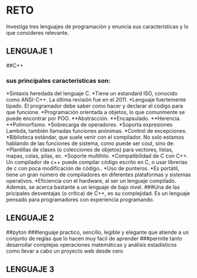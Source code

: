 # RETO
Investiga tres lenguajes de programación y enuncia sus características y lo que consideres relevante.

## LENGUAJE 1
##C++
### sus principales caracteristicas son:
*Sintaxis heredada del lenguaje C.
*Tiene un estandard ISO, conocido como ANSI-C++. La última revisión fue en el 2011.
*Lenguaje fuertemente tipado. El programador debe saber como hacer y declarar el código para que funcione.
*Programación orientada a objetos, lo que comunmente se puede encontrar por POO.
**Abstracción.
**Encapsulado.
**Herencia.
**Polimorfismo.
*Sobrecarga de operadores.
*Soporta expresiones Lambda, también llamadas funciones anónimas.
*Control de excepciones.
*Biblioteca estándar, que suele venir con el compilador. No solo estamos hablando de las funciones de sistema, como puede ser cout, sino de:
*Plantillas de clases (o colecciones de objetos) para vectores, listas, mapas, colas, pilas, ec.
*Soporte multihilo.
*Compatibilidad de C con C++. Un compilador de c++ puede compilar código escrito en C, o usar librerías de c con poca modificación de código..
*Uso de punteros.
*Es portátil, tiene un gran número de compiladores en diferentes plataformas y sistemas operativos.
*Eficiencia con el hardware, al ser un lenguaje compilado. Además, se acerca bastante a un lenguaje de bajo nivel.
###Una de las pricipales desventajas (o crítica) de C++, es su complejidad. Es un lenguaje pensado para programadores con experiencia programando.

## LENGUAJE 2
##pyton
###lenguaje practico, sencillo, legible y elegante que atiende a un conjunto de reglas que lo hacen muy facil de aprender
###permite tanto desarrollar complejas operaciones matemáticas y análisis estadísticos como llevar a cabo un proyecto web desde cero

## LENGUAJE 3
